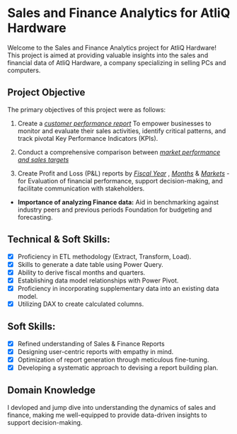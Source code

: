 # Sales and Finance Analytics for AtliQ Hardware

Welcome to the Sales and Finance Analytics project for AtliQ Hardware! This project is aimed at providing valuable insights into the sales and financial data of AtliQ Hardware, a company specializing in selling PCs and computers.

## Project Objective

The primary objectives of this project were as follows:

1. Create a _[customer performance report](https://github.com/iharpreet0809/Excel-Sales-Analytics/blob/e0d7f7778c8d0cb7a85cc2d65c88536535768947/Customers%20performance%20report.pdf)_ To empower businesses to monitor and evaluate their sales activities, identify critical patterns, and track pivotal Key Performance Indicators (KPIs).

2. Conduct a comprehensive comparison between _[market performance and sales targets](https://github.com/iharpreet0809/Excel-Sales-Analytics/blob/e0d7f7778c8d0cb7a85cc2d65c88536535768947/Market%20performance%20vs%20targets.pdf)_
3. Create Profit and Loss (P&L) reports by _[Fiscal Year](https://github.com/iharpreet0809/Excel-Sales-Analytics/blob/e0d7f7778c8d0cb7a85cc2d65c88536535768947/P%26L%20by%20Fiscal%20Years.pdf)_ , _[Months](https://github.com/iharpreet0809/Excel-Sales-Analytics/blob/e0d7f7778c8d0cb7a85cc2d65c88536535768947/P%26L%20by%20Fiscal%20Months.pdf)_ & _[Markets](https://github.com/iharpreet0809/Excel-Sales-Analytics/blob/e0d7f7778c8d0cb7a85cc2d65c88536535768947/P%26L%20Statement%20by%20Markets.pdf)_ - for Evaluation of financial performance, support decision-making, and facilitate communication with stakeholders.
- **Importance of analyzing Finance data:** Aid in benchmarking against industry peers and previous periods Foundation for budgeting and forecasting.
## Technical & Soft Skills:
- [x]	Proficiency in ETL methodology (Extract, Transform, Load).
- [x]	Skills to generate a date table using Power Query.
- [x]	Ability to derive fiscal months and quarters.
- [x]	Establishing data model relationships with Power Pivot.
- [x]	Proficiency in incorporating supplementary data into an existing data model.
- [x]	Utilizing DAX to create calculated columns.

## Soft Skills:
- [x]	Refined understanding of Sales & Finance Reports
- [x]	Designing user-centric reports with empathy in mind.
- [x]	Optimization of report generation through meticulous fine-tuning.
- [x]	Developing a systematic approach to devising a report building plan.

## Domain Knowledge

I devloped and jump dive into understanding the dynamics of sales and finance, making me well-equipped to provide data-driven insights to support decision-making.


